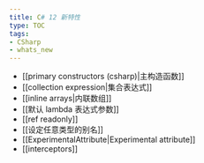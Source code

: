 ```yaml
---
title: C# 12 新特性
type: TOC
tags:
- CSharp
- whats_new
---
```


- [[primary constructors  (csharp)|主构造函数]]
- [[collection expression|集合表达式]]
- [[inline arrays|内联数组]]
- [[默认 lambda 表达式参数]]
- [[ref readonly]]
- [[设定任意类型的别名]]
- [[ExperimentalAttribute|Experimental attribute]]
- [[interceptors]]